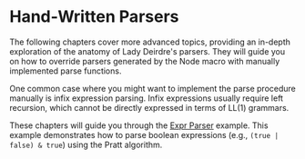 <!------------------------------------------------------------------------------
  This file is a part of the "Lady Deirdre" work,
  a compiler front-end foundation technology.

  This work is proprietary software with source-available code.

  To copy, use, distribute, and contribute to this work, you must agree to
  the terms of the General License Agreement:

  https://github.com/Eliah-Lakhin/lady-deirdre/blob/master/EULA.md.

  The agreement grants you a Commercial-Limited License that gives you
  the right to use my work in non-commercial and limited commercial products
  with a total gross revenue cap. To remove this commercial limit for one of
  your products, you must acquire an Unrestricted Commercial License.

  If you contribute to the source code, documentation, or related materials
  of this work, you must assign these changes to me. Contributions are
  governed by the "Derivative Work" section of the General License
  Agreement.

  Copying the work in parts is strictly forbidden, except as permitted under
  the terms of the General License Agreement.

  If you do not or cannot agree to the terms of this Agreement,
  do not use this work.

  This work is provided "as is" without any warranties, express or implied,
  except to the extent that such disclaimers are held to be legally invalid.

  Copyright (c) 2024 Ilya Lakhin (Илья Александрович Лахин).
  All rights reserved.
------------------------------------------------------------------------------->

# Hand-Written Parsers

The following chapters cover more advanced topics, providing an in-depth
exploration of the anatomy of Lady Deirdre's parsers. They will guide you on how
to override parsers generated by the Node macro with manually implemented parse
functions.

One common case where you might want to implement the parse procedure manually
is infix expression parsing. Infix expressions usually require left recursion,
which cannot be directly expressed in terms of LL(1) grammars.

These chapters will guide you through
the [Expr Parser](https://github.com/Eliah-Lakhin/lady-deirdre/tree/master/work/crates/examples/src/expr_parser)
example. This example demonstrates how to parse boolean expressions
(e.g., `(true | false) & true`) using the Pratt algorithm.
